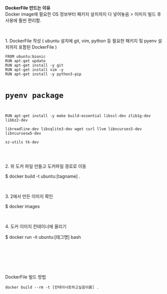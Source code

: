 <p><b>DockerFile 만드는 이유&nbsp;</b><br />Docker image에 필요한 OS 정보부터 패키지 설치까지 다 넣어놓음 &gt; 이미지 빌드 후 사용에 훨씬 편리함.&nbsp;</p>
<p>&nbsp;</p>
<p>1. DockerFile 작성 ( ubuntu 설치에 git, vim, python 등 필요한 패키지 및 pyenv 설치까지 포함된 DockerFile )&nbsp;</p>
<pre class="bash" id="code_1641910189287"><code>FROM ubuntu:bionic
RUN apt-get update
RUN apt-get install -y git
RUN apt-get install vim -y
RUN apt-get install -y python3-pip

# pyenv package 
RUN apt-get install -y make build-essential libssl-dev zlib1g-dev libbz2-dev \
libreadline-dev libsqlite3-dev wget curl llvm libncurses5-dev libncursesw5-dev \
xz-utils tk-dev</code></pre>
<p>&nbsp;</p>
<p>2. 위 도커 파일 만들고 도커파일 경로로 이동&nbsp;</p>
<p>$ docker build -t ubuntu:[tagname] .&nbsp;</p>
<p>&nbsp;</p>
<p>3. 2에서 만든 이미지 확인&nbsp;</p>
<p>$ docker images&nbsp;</p>
<p>&nbsp;</p>
<p>4. 도커 이미지 컨테이너에 올리기&nbsp;</p>
<p>$ docker run -it ubuntu:[태그명] bash&nbsp;</p>
<p>&nbsp;</p>
<p>&nbsp;</p>
<p>&nbsp;</p>
<p>DockerFile 빌드 방법&nbsp;</p>
<pre class="shell" id="code_1643874688187"><code>docker build --rm -t [컨테이너로하고싶음이름] .</code></pre>
<p>&nbsp;</p>